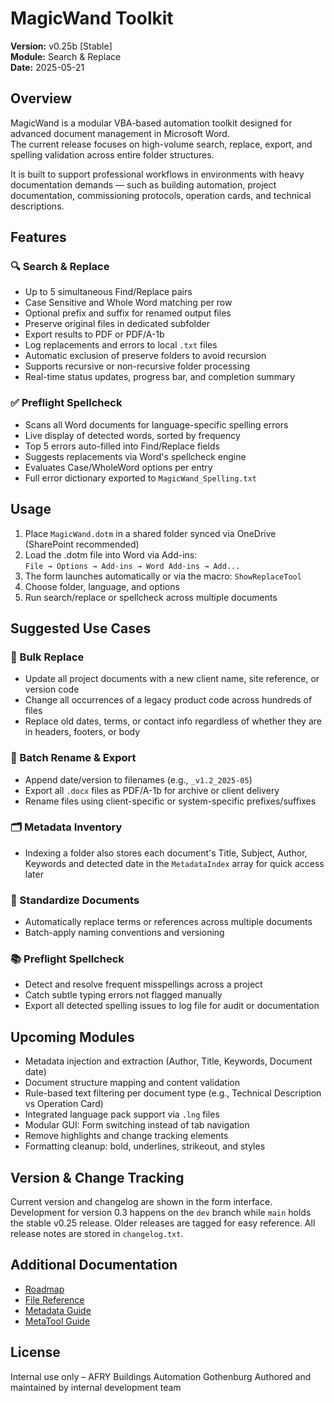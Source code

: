 # MagicWand Toolkit  
**Version:** v0.25b [Stable]  
**Module:** Search & Replace  
**Date:** 2025-05-21  

## Overview  
MagicWand is a modular VBA-based automation toolkit designed for advanced document management in Microsoft Word.  
The current release focuses on high-volume search, replace, export, and spelling validation across entire folder structures.  

It is built to support professional workflows in environments with heavy documentation demands — such as building automation, project documentation, commissioning protocols, operation cards, and technical descriptions.  

## Features  

### 🔍 Search & Replace  
- Up to 5 simultaneous Find/Replace pairs  
- Case Sensitive and Whole Word matching per row  
- Optional prefix and suffix for renamed output files  
- Preserve original files in dedicated subfolder  
- Export results to PDF or PDF/A-1b  
- Log replacements and errors to local `.txt` files  
- Automatic exclusion of preserve folders to avoid recursion  
- Supports recursive or non-recursive folder processing  
- Real-time status updates, progress bar, and completion summary  

### ✅ Preflight Spellcheck  
- Scans all Word documents for language-specific spelling errors  
- Live display of detected words, sorted by frequency  
- Top 5 errors auto-filled into Find/Replace fields  
- Suggests replacements via Word's spellcheck engine  
- Evaluates Case/WholeWord options per entry  
- Full error dictionary exported to `MagicWand_Spelling.txt`  

## Usage  
1. Place `MagicWand.dotm` in a shared folder synced via OneDrive (SharePoint recommended)  
2. Load the .dotm file into Word via Add-ins:  
   `File → Options → Add-ins → Word Add-ins → Add...`  
3. The form launches automatically or via the macro: `ShowReplaceTool`  
4. Choose folder, language, and options  
5. Run search/replace or spellcheck across multiple documents  

## Suggested Use Cases  

### 🔁 Bulk Replace  
- Update all project documents with a new client name, site reference, or version code  
- Change all occurrences of a legacy product code across hundreds of files  
- Replace old dates, terms, or contact info regardless of whether they are in headers, footers, or body  

### 📁 Batch Rename & Export
- Append date/version to filenames (e.g., `_v1.2_2025-05`)  
- Export all `.docx` files as PDF/A-1b for archive or client delivery
- Rename files using client-specific or system-specific prefixes/suffixes

### 🗂 Metadata Inventory
- Indexing a folder also stores each document's Title, Subject, Author, Keywords and detected date in the `MetadataIndex` array for quick access later

### 📝 Standardize Documents  
- Automatically replace terms or references across multiple documents  
- Batch-apply naming conventions and versioning 

### 📚 Preflight Spellcheck  
- Detect and resolve frequent misspellings across a project  
- Catch subtle typing errors not flagged manually  
- Export all detected spelling issues to log file for audit or documentation  

## Upcoming Modules
- Metadata injection and extraction (Author, Title, Keywords, Document date)
- Document structure mapping and content validation  
- Rule-based text filtering per document type (e.g., Technical Description vs Operation Card)  
- Integrated language pack support via `.lng` files  
- Modular GUI: Form switching instead of tab navigation  
- Remove highlights and change tracking elements  
- Formatting cleanup: bold, underlines, strikeout, and styles  

## Version & Change Tracking
Current version and changelog are shown in the form interface.
Development for version 0.3 happens on the `dev` branch while `main` holds the
stable v0.25 release. Older releases are tagged for easy reference.
All release notes are stored in `changelog.txt`.

## Additional Documentation
- [Roadmap](ROADMAP.md)
- [File Reference](REFERENCE.md)
- [Metadata Guide](METADATA_GUIDE.md)
- [MetaTool Guide](METADATA_GUIDE.md#advanced-metatool)

## License  
Internal use only – AFRY Buildings Automation Gothenburg 
Authored and maintained by internal development team  
